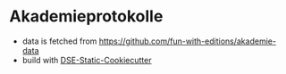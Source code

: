 # Akademieprotokolle



* data is fetched from https://github.com/fun-with-editions/akademie-data
* build with [DSE-Static-Cookiecutter](https://github.com/acdh-oeaw/dse-static-cookiecutter)
